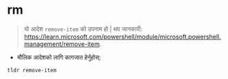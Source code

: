 # rm

> यो आदेश `remove-item` को उपनाम हो |
> थप जानकारी: <https://learn.microsoft.com/powershell/module/microsoft.powershell.management/remove-item>.

- मौलिक आदेशको लागि कागजात हेर्नुहोस्:

`tldr remove-item`
